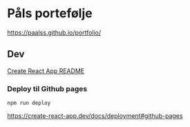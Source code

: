 # Påls portefølje

https://paalss.github.io/portfolio/


## Dev

[Create React App README](CRA-README.md)

### Deploy til Github pages

`npm run deploy`

https://create-react-app.dev/docs/deployment#github-pages